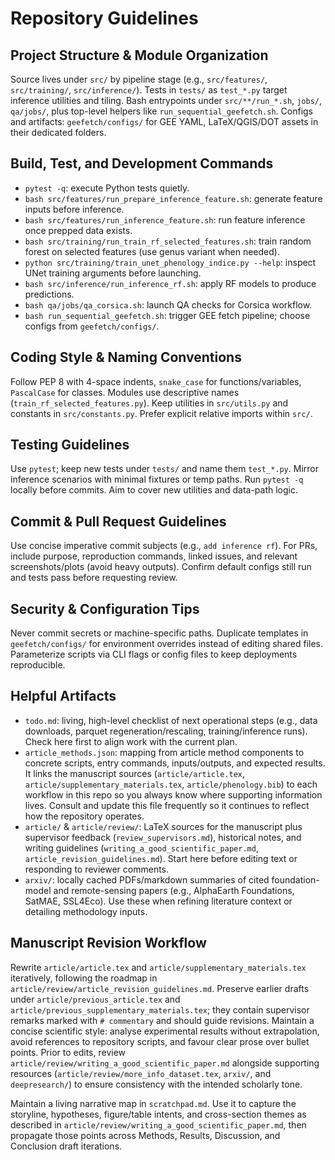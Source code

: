 # Repository Guidelines

## Project Structure & Module Organization
Source lives under `src/` by pipeline stage (e.g., `src/features/`, `src/training/`, `src/inference/`). Tests in `tests/` as `test_*.py` target inference utilities and tiling. Bash entrypoints under `src/**/run_*.sh`, `jobs/`, `qa/jobs/`, plus top-level helpers like `run_sequential_geefetch.sh`. Configs and artifacts: `geefetch/configs/` for GEE YAML, LaTeX/QGIS/DOT assets in their dedicated folders.

## Build, Test, and Development Commands
- `pytest -q`: execute Python tests quietly.
- `bash src/features/run_prepare_inference_feature.sh`: generate feature inputs before inference.
- `bash src/features/run_inference_feature.sh`: run feature inference once prepped data exists.
- `bash src/training/run_train_rf_selected_features.sh`: train random forest on selected features (use genus variant when needed).
- `python src/training/train_unet_phenology_indice.py --help`: inspect UNet training arguments before launching.
- `bash src/inference/run_inference_rf.sh`: apply RF models to produce predictions.
- `bash qa/jobs/qa_corsica.sh`: launch QA checks for Corsica workflow.
- `bash run_sequential_geefetch.sh`: trigger GEE fetch pipeline; choose configs from `geefetch/configs/`.

## Coding Style & Naming Conventions
Follow PEP 8 with 4-space indents, `snake_case` for functions/variables, `PascalCase` for classes. Modules use descriptive names (`train_rf_selected_features.py`). Keep utilities in `src/utils.py` and constants in `src/constants.py`. Prefer explicit relative imports within `src/`.

## Testing Guidelines
Use `pytest`; keep new tests under `tests/` and name them `test_*.py`. Mirror inference scenarios with minimal fixtures or temp paths. Run `pytest -q` locally before commits. Aim to cover new utilities and data-path logic.

## Commit & Pull Request Guidelines
Use concise imperative commit subjects (e.g., `add inference rf`). For PRs, include purpose, reproduction commands, linked issues, and relevant screenshots/plots (avoid heavy outputs). Confirm default configs still run and tests pass before requesting review.

## Security & Configuration Tips
Never commit secrets or machine-specific paths. Duplicate templates in `geefetch/configs/` for environment overrides instead of editing shared files. Parameterize scripts via CLI flags or config files to keep deployments reproducible.

## Helpful Artifacts
- `todo.md`: living, high-level checklist of next operational steps (e.g., data downloads, parquet regeneration/rescaling, training/inference runs). Check here first to align work with the current plan.
- `article_methods.json`: mapping from article method components to concrete scripts, entry commands, inputs/outputs, and expected results. It links the manuscript sources (`article/article.tex`, `article/supplementary_materials.tex`, `article/phenology.bib`) to each workflow in this repo so you always know where supporting information lives. Consult and update this file frequently so it continues to reflect how the repository operates.
- `article/` & `article/review/`: LaTeX sources for the manuscript plus supervisor feedback (`review_supervisors.md`), historical notes, and writing guidelines (`writing_a_good_scientific_paper.md`, `article_revision_guidelines.md`). Start here before editing text or responding to reviewer comments.
- `arxiv/`: locally cached PDFs/markdown summaries of cited foundation-model and remote-sensing papers (e.g., AlphaEarth Foundations, SatMAE, SSL4Eco). Use these when refining literature context or detailing methodology inputs.

## Manuscript Revision Workflow
Rewrite `article/article.tex` and `article/supplementary_materials.tex` iteratively, following the roadmap in `article/review/article_revision_guidelines.md`. Preserve earlier drafts under `article/previous_article.tex` and `article/previous_supplementary_materials.tex`; they contain supervisor remarks marked with `# commentary` and should guide revisions. Maintain a concise scientific style: analyse experimental results without extrapolation, avoid references to repository scripts, and favour clear prose over bullet points. Prior to edits, review `article/review/writing_a_good_scientific_paper.md` alongside supporting resources (`article/review/more_info_dataset.tex`, `arxiv/`, and `deepresearch/`) to ensure consistency with the intended scholarly tone.

Maintain a living narrative map in `scratchpad.md`. Use it to capture the storyline, hypotheses, figure/table intents, and cross-section themes as described in `article/review/writing_a_good_scientific_paper.md`, then propagate those points across Methods, Results, Discussion, and Conclusion draft iterations.
